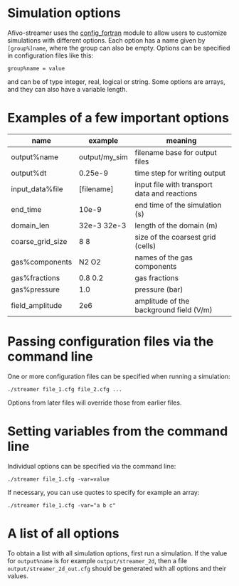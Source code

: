 # Simulation options

Afivo-streamer uses the
[config_fortran](https://github.com/jannisteunissen/config_fortran) module to
allow users to customize simulations with different options. Each option has a
name given by `[group%]name`, where the group can also be empty. Options can be
specified in configuration files like this:

    group%name = value

and can be of type integer, real, logical or string. Some options are arrays,
and they can also have a variable length.

# Examples of a few important options

name | example | meaning
---|---|---
output%name | output/my_sim | filename base for output files
output%dt | 0.25e-9 | time step for writing output
input_data%file | [filename] | input file with transport data and reactions
end_time | 10e-9 | end time of the simulation (s)
domain_len | 32e-3 32e-3 | length of the domain (m)
coarse_grid_size | 8 8 | size of the coarsest grid (cells)
gas%components | N2 O2 | names of the gas components
gas%fractions | 0.8 0.2 | gas fractions
gas%pressure | 1.0 | pressure (bar)
field_amplitude | 2e6 | amplitude of the background field (V/m)

# Passing configuration files via the command line

One or more configuration files can be specified when running a simulation:

    ./streamer file_1.cfg file_2.cfg ...

Options from later files will override those from earlier files.

# Setting variables from the command line

Individual options can be specified via the command line:

    ./streamer file_1.cfg -var=value

If necessary, you can use quotes to specify for example an array:

    ./streamer file_1.cfg -var="a b c"

# A list of all options

To obtain a list with all simulation options, first run a simulation. If the
value for `output%name` is for example `output/streamer_2d`, then a file
`output/streamer_2d_out.cfg` should be generated with all options and their
values.
